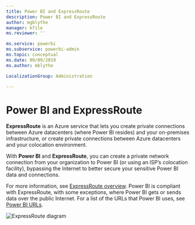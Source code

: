 ```yaml
---
title: Power BI and ExpressRoute
description: Power BI and ExpressRoute
author: mgblythe
manager: kfile
ms.reviewer: ''

ms.service: powerbi
ms.subservice: powerbi-admin
ms.topic: conceptual
ms.date: 09/09/2019
ms.author: mblythe

LocalizationGroup: Administration

---
```


# Power BI and ExpressRoute

**ExpressRoute** is an Azure service that lets you create private connections between Azure datacenters (where Power BI resides) and your on-premises infrastructure, or create private connections between Azure datacenters and your colocation environment.

With **Power BI** and **ExpressRoute**, you can create a private network connection from your organization to Power BI (or using an ISP’s colocation facility), bypassing the Internet to better secure your sensitive Power BI data and connections.

For more information, see [ExpressRoute overview](/azure/expressroute/expressroute-introduction). Power BI is compliant with ExpressRoute, with some exceptions, where Power BI gets or sends data over the public Internet. For a list of the URLs that Power BI uses, see [Power BI URLs](power-bi-whitelist-urls.md).

![ExpressRoute diagram](media/service-admin-power-bi-expressroute/pbi_expressroute_1.png)